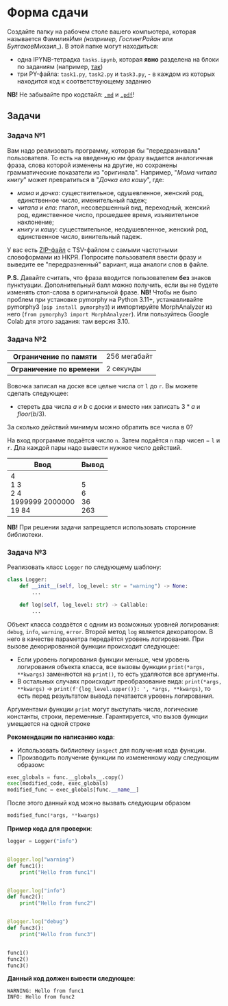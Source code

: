 # Форма сдачи

Создайте папку на рабочем столе вашего компьютера, которая называется Фамилия*Имя (например, *Гослинг*Райан* или *Булгаков*Михаил\_). В этой папке могут находиться:

- одна IPYNB-тетрадка `tasks.ipynb`, которая **явно** разделена на блоки по заданиям (например, [так](https://github.com/KatiaKozlova/files/blob/main/57-10/test/tasks.ipynb))
- три PY-файла: `task1.py`, `task2.py` и `task3.py`, - в каждом из которых находится код к соответствующему заданию

**NB!** Не забывайте про кодстайл: [`.md`](https://github.com/KatiaKozlova/files/blob/main/57-10/test/codestyle.md) и [`.pdf`](https://github.com/KatiaKozlova/files/blob/main/57-10/test/codestyle.pdf)!

## Задачи

### Задача №1

Вам надо реализовать программу, которая бы "передразнивала" пользователя. То есть на введенную им фразу выдается аналогичная фраза, слова которой изменены на другие, но сохранены грамматические показатели из "оригинала". Например, "_Мама читала книгу_" может превратиться в "_Дочка ела кашу_", где:

- _мама_ и _дочка_: существительное, одушевленное, женский род, единственное число, именительный падеж;
- _читала_ и _ела_: глагол, несовершенный вид, переходный, женский род, единственное число, прошедшее время, изъявительное наклонение;
- _книгу_ и _кашу_: существительное, неодушевленное, женский род, единственное число, винительный падеж.

У вас есть [ZIP-файл](https://github.com/KatiaKozlova/files/raw/refs/heads/main/57-10/test/v2/word_forms.zip) с TSV-файлом с самыми частотными словоформами из НКРЯ. Попросите пользователя ввести фразу и выведите ее "передразненный" вариант, ища аналоги слов в файле.

**P.S.** Давайте считать, что фраза вводится пользователем **без** знаков пунктуации. Дополнительный балл можно получить, если вы не будете изменять стоп-слова в оригинальной фразе.
**NB!** Чтобы не было проблем при установке pymorphy на Python 3.11+, устанавливайте pymorphy3 (`pip install pymorphy3`) и импортируйте MorphAnalyzer из него (`from pymorphy3 import MorphAnalyzer`). Или пользуйтесь Google Colab для этого задания: там версия 3.10.

### Задача №2

<table>
  <tr>
    <th>Ограничение по памяти</th>
    <td>256 мегабайт</td>
  </tr>
  <tr>
    <th>Ограничение по времени</th>
    <td>2 секунды</td>
  </tr>
</table>

Вовочка записал на доске все целые числа от `l` до `r`. Вы можете сделать следующее:

- стереть два числа $a$ и $b$ с доски и вместо них записать $3*a$ и $floor(b/3)$.

За сколько действий минимум можно обратить все числа в 0?

На вход программе подаётся число `n`. Затем подаётся `n` пар чисел $-$ `l` и `r`. Дла каждой пары надо вывести нужное число действий.

| **Ввод**                                    | **Вывод**               |
| ------------------------------------------- | ----------------------- |
| 4<br>1 3<br>2 4<br>1999999 2000000<br>19 84 | <br>5<br>6<br>36<br>263 |

**NB!** При решении задачи запрещается использовать сторонние библиотеки.

### Задача №3
Реализовать класс `Logger` по следующему шаблону:

```python
class Logger:
    def __init__(self, log_level: str = "warning") -> None:
        ...

    def log(self, log_level: str) -> Callable:
        ...
```

Объект класса создаётся с одним из возможных уровней логирования: `debug`, `info`, `warning`, `error`. Второй метод `log` является декоратором. В него в качестве параметра передаётся уровень логирования. При вызове декорированной функции происходит следующее:
 - Если уровень логирования функции меньше, чем уровень логирования объекта класса, все вызовы функции `print(*args, **kwargs)` заменяются на `print()`, то есть удаляются все аргументы.
 - В остальных случаях происходит преобразование вида: `print(*args, **kwargs)` $\to$ `print(f'{log_level.upper()}: ', *args, **kwargs)`, то есть перед результатом вывода печатается уровень логирования. 

Аргументами функции `print` могут выступать числа, логические константы, строки, переменные. Гарантируется, что вызов функции умещается на одной строке
  
**Рекомендации по написанию кода**:
 - Использовать библиотеку `inspect` для получения кода функции.
 - Производить получение функции по измененному коду следующим образом:

```python
exec_globals = func.__globals__.copy()
exec(modified_code, exec_globals)
modified_func = exec_globals[func.__name__]
```

После этого данный код можно вызвать следующим образом

```python
modified_func(*args, **kwargs)
```

**Пример кода для проверки**:

```python
logger = Logger("info")


@logger.log("warning")
def func1():
    print("Hello from func1")


@logger.log("info")
def func2():
    print("Hello from func2")


@logger.log("debug")
def func3():
    print("Hello from func3")


func1()
func2()
func3()
```

**Данный код должен вывести следующее**:

```
WARNING: Hello from func1
INFO: Hello from func2
```
